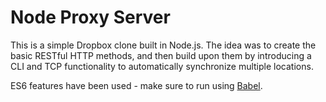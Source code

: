 Node Proxy Server
===
This is a simple Dropbox clone built in Node.js. The idea was to create the basic RESTful HTTP methods, and then build upon them by introducing a CLI and TCP functionality to automatically synchronize multiple locations.

ES6 features have been used - make sure to run using [Babel](https://babeljs.io).